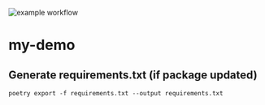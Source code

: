![example workflow](https://github.com/sycat/my-demo/actions/workflows/github-actions-demo.yml/badge.svg)

# my-demo

## Generate requirements.txt (if package updated)
```
poetry export -f requirements.txt --output requirements.txt
```
